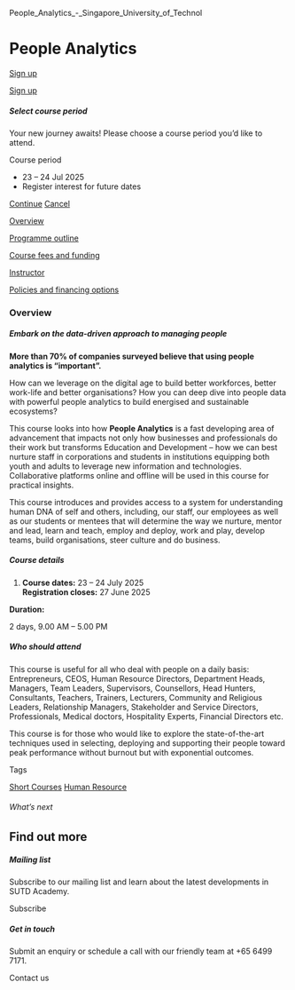 People_Analytics_-_Singapore_University_of_Technol



People Analytics
================

[Sign up](#popup-masthead)

[Sign up](#popup-masthead)

##### Select course period

Your new journey awaits! Please choose a course period you’d like to attend.

Course period

* 23 – 24 Jul 2025
* Register interest for future dates

[Continue](#)
[Cancel](#)

[Overview](/course/people-analytics/#tabs)

[Programme outline](/course/people-analytics/programme-outline/#tabs)

[Course fees and funding](/course/people-analytics/course-fees-and-funding/#tabs)

[Instructor](/course/people-analytics/instructor/#tabs)

[Policies and financing options](/course/people-analytics/policies-and-financing-options/#tabs)

### Overview

##### **Embark on the data-driven approach to managing people**

**More than 70% of companies surveyed believe that using people analytics is “important”.**

How can we leverage on the digital age to build better workforces, better work-life and better organisations? How you can deep dive into people data with powerful people analytics to build energised and sustainable ecosystems?

This course looks into how **People Analytics** is a fast developing area of advancement that impacts not only how businesses and professionals do their work but transforms Education and Development – how we can best nurture staff in corporations and students in institutions equipping both youth and adults to leverage new information and technologies. Collaborative platforms online and offline will be used in this course for practical insights.

This course introduces and provides access to a system for understanding human DNA of self and others, including, our staff, our employees as well as our students or mentees that will determine the way we nurture, mentor and lead, learn and teach, employ and deploy, work and play, develop teams, build organisations, steer culture and do business.

##### **Course details**

1. **Course dates:** 23 – 24 July 2025  
   **Registration closes:** 27 June 2025

**Duration:**

2 days, 9.00 AM – 5.00 PM

##### **Who should attend**

This course is useful for all who deal with people on a daily basis:  
Entrepreneurs, CEOS, Human Resource Directors, Department Heads, Managers, Team Leaders, Supervisors, Counsellors, Head Hunters, Consultants, Teachers, Trainers, Lecturers, Community and Religious Leaders, Relationship Managers, Stakeholder and Service Directors, Professionals, Medical doctors, Hospitality Experts, Financial Directors etc.

This course is for those who would like to explore the state-of-the-art techniques used in selecting, deploying and supporting their people toward peak performance without burnout but with exponential outcomes.

Tags

[Short Courses](/admissions/academy/courses-and-modules/?academy-type-course=780)
[Human Resource](/admissions/academy/courses-and-modules/?discipline=910)

###### What’s next

Find out more
-------------

##### Mailing list

Subscribe to our mailing list and learn about the latest developments in SUTD Academy.

Subscribe

##### Get in touch

Submit an enquiry or schedule a call with our friendly team at +65 6499 7171.

Contact us

